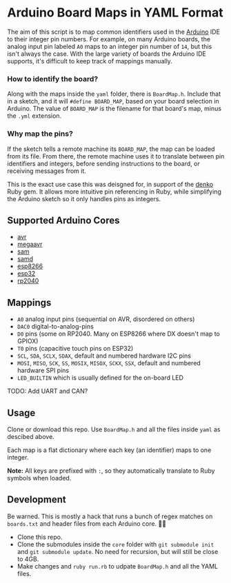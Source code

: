 # Arduino Board Maps in YAML Format

The aim of this script is to map common identifiers used in the [Arduino](https://github.com/arduino) IDE to their integer pin numbers. For example, on many Arduino boards, the analog input pin labeled `A0` maps to an integer pin number of `14`, but this isn't always the case. With the large variety of boards the Arduino IDE supports, it's difficult to keep track of mappings manually.

### How to identify the board?

Along with the maps inside the `yaml` folder, there is `BoardMap.h`. Include that in a sketch, and it will `#define BOARD_MAP`, based on your board selection in Arduino. The value of `BOARD_MAP` is the filename for that board's map, minus the `.yml` extension.

### Why map the pins?

If the sketch tells a remote machine its `BOARD_MAP`, the map can be loaded from its file. From there, the remote machine uses it to translate between pin identifiers and integers, before sending instructions to the board, or receiving messages from it.

This is the exact use case this was deisgned for, in support of the [denko](https://github.com/denko-rb/denko) Ruby gem. It allows more intuitive pin referencing in Ruby, while simplifying the Arduino sketch so it only handles pins as integers.

## Supported Arduino Cores

- [avr](https://github.com/arduino/ArduinoCore-avr)
- [megaavr](https://github.com/arduino/ArduinoCore-megaavr)
- [sam](https://github.com/arduino/ArduinoCore-sam)
- [samd](https://github.com/arduino/ArduinoCore-samd)
- [esp8266](https://github.com/esp8266/Arduino)
- [esp32](https://github.com/espressif/arduino-esp32)
- [rp2040](https://github.com/earlephilhower/arduino-pico)

## Mappings

- `A0` analog input pins (sequential on AVR, disordered on others)
- `DAC0` digital-to-analog-pins
- `D0` pins (some on RP2040. Many on ESP8266 where DX doesn't map to GPIOX)
- `T0` pins (capacitive touch pins on ESP32)
- `SCL`, `SDA`, `SCLX`, `SDAX`, default and numbered hardware I2C pins
- `MOSI`, `MISO`, `SCK`, `SS`, `MOSIX`, `MISOX`, `SCKX`, `SSX`, default and numbered hardware SPI pins
- `LED_BUILTIN` which is usually defined for the on-board LED

TODO: Add UART and CAN?

## Usage

Clone or download this repo. Use `BoardMap.h` and all the files inside `yaml` as descibed above.

Each map is a flat dictionary where each key (an identifier) maps to one integer.

**Note:** All keys are prefixed with `:`, so they automatically translate to Ruby symbols when loaded.

## Development

Be warned. This is mostly a hack that runs a bunch of regex matches on `boards.txt` and header files from each Arduino core. :man_shrugging:

- Clone this repo.
- Clone the submodules inside the `core` folder with `git submodule init` and `git submodule update`. No need for recursion, but will still be close to 4GB.
- Make changes and `ruby run.rb` to udpate `BoardMap.h` and all the YAML files.
